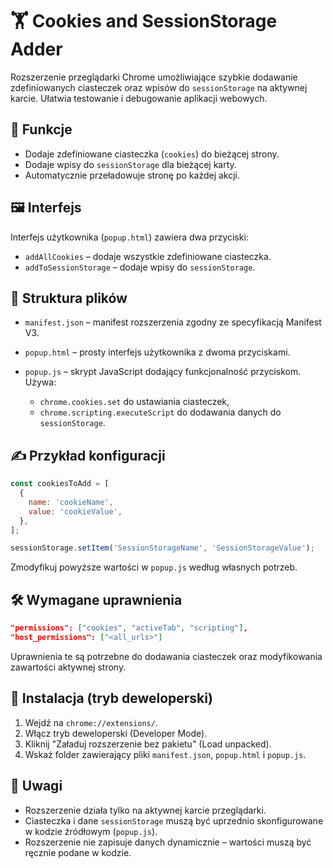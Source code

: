 # 🏋️ Cookies and SessionStorage Adder

Rozszerzenie przeglądarki Chrome umożliwiające szybkie dodawanie zdefiniowanych ciasteczek oraz wpisów do `sessionStorage` na aktywnej karcie. Ułatwia testowanie i debugowanie aplikacji webowych.

## 🔧 Funkcje

* Dodaje zdefiniowane ciasteczka (`cookies`) do bieżącej strony.
* Dodaje wpisy do `sessionStorage` dla bieżącej karty.
* Automatycznie przeładowuje stronę po każdej akcji.

## 🖼️ Interfejs

Interfejs użytkownika (`popup.html`) zawiera dwa przyciski:

* `addAllCookies` – dodaje wszystkie zdefiniowane ciasteczka.
* `addToSessionStorage` – dodaje wpisy do `sessionStorage`.

## 📂 Struktura plików

* `manifest.json` – manifest rozszerzenia zgodny ze specyfikacją Manifest V3.
* `popup.html` – prosty interfejs użytkownika z dwoma przyciskami.
* `popup.js` – skrypt JavaScript dodający funkcjonalność przyciskom. Używa:

  * `chrome.cookies.set` do ustawiania ciasteczek,
  * `chrome.scripting.executeScript` do dodawania danych do `sessionStorage`.

## ✍️ Przykład konfiguracji

```javascript
const cookiesToAdd = [
  {
    name: 'cookieName',
    value: 'cookieValue',
  },
];
```

```javascript
sessionStorage.setItem('SessionStorageName', 'SessionStorageValue');
```

Zmodyfikuj powyższe wartości w `popup.js` według własnych potrzeb.

## 🛠️ Wymagane uprawnienia

```json
"permissions": ["cookies", "activeTab", "scripting"],
"host_permissions": ["<all_urls>"]
```

Uprawnienia te są potrzebne do dodawania ciasteczek oraz modyfikowania zawartości aktywnej strony.

## 🚀 Instalacja (tryb deweloperski)

1. Wejdź na `chrome://extensions/`.
2. Włącz tryb deweloperski (Developer Mode).
3. Kliknij "Załaduj rozszerzenie bez pakietu" (Load unpacked).
4. Wskaż folder zawierający pliki `manifest.json`, `popup.html` i `popup.js`.

## 📌 Uwagi

* Rozszerzenie działa tylko na aktywnej karcie przeglądarki.
* Ciasteczka i dane `sessionStorage` muszą być uprzednio skonfigurowane w kodzie źródłowym (`popup.js`).
* Rozszerzenie nie zapisuje danych dynamicznie – wartości muszą być ręcznie podane w kodzie.
